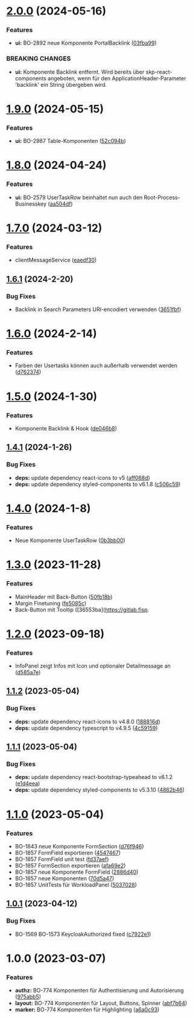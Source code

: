 # [2.0.0](https://gitlab.fisp.dev/skp-bank-orga/ui-components/compare/v1.9.0...v2.0.0) (2024-05-16)


### Features

* **ui:** BO-2892 neue Komponente PortalBacklink ([03fba99](https://gitlab.fisp.dev/skp-bank-orga/ui-components/commit/03fba9960d8647bb814b39301f9f90ad15b66033))


### BREAKING CHANGES

* **ui:** Komponente Backlink entfernt. Wird bereits über skp-react-components angeboten, wenn für den ApplicationHeader-Parameter 'backlink' ein String übergeben wird.

# [1.9.0](https://gitlab.fisp.dev/skp-bank-orga/ui-components/compare/v1.8.0...v1.9.0) (2024-05-15)


### Features

* **ui:** BO-2987 Table-Komponenten ([52c094b](https://gitlab.fisp.dev/skp-bank-orga/ui-components/commit/52c094b0a0a752ba3915355579758dc3359d1656))

# [1.8.0](https://gitlab.fisp.dev/skp-bank-orga/ui-components/compare/v1.7.0...v1.8.0) (2024-04-24)


### Features

* **ui:** BO-2579 UserTaskRow beinhaltet nun auch den Root-Process-Businesskey ([aa504df](https://gitlab.fisp.dev/skp-bank-orga/ui-components/commit/aa504df62a5b850ddbe3ea15eaa038892b1fef64))

# [1.7.0](https://gitlab.fisp.dev/skp-bank-orga/ui-components/compare/v1.6.1...v1.7.0) (2024-03-12)


### Features

* clientMessageService ([eaedf30](https://gitlab.fisp.dev/skp-bank-orga/ui-components/commit/eaedf30dc7e7eb7b993476341c7a0aa988b28588))

## [1.6.1](https://gitlab.fisp.dev/skp-bank-orga/ui-components/compare/v1.6.0...v1.6.1) (2024-2-20)


### Bug Fixes

* Backlink in Search Parameters URI-encodiert verwenden ([3651fbf](https://gitlab.fisp.dev/skp-bank-orga/ui-components/commit/3651fbfadc2bcdef26a163e1d9734c3459693c9a))

# [1.6.0](https://gitlab.fisp.dev/skp-bank-orga/ui-components/compare/v1.5.0...v1.6.0) (2024-2-14)


### Features

*  Farben der Usertasks können auch außerhalb verwendet werden ([d762374](https://gitlab.fisp.dev/skp-bank-orga/ui-components/commit/d7623740b5c2332a66c718b96531317aeff557bf))


# [1.5.0](https://gitlab.fisp.dev/skp-bank-orga/ui-components/compare/v1.4.1...v1.5.0) (2024-1-30)


### Features

* Komponente Backlink & Hook ([de046b8](https://gitlab.fisp.dev/skp-bank-orga/ui-components/commit/de046b88753cbe8fe813446984e391a76c7de5a4))

## [1.4.1](https://gitlab.fisp.dev/skp-bank-orga/ui-components/compare/v1.4.0...v1.4.1) (2024-1-26)


### Bug Fixes

* **deps:** update dependency react-icons to v5 ([aff068d](https://gitlab.fisp.dev/skp-bank-orga/ui-components/commit/aff068d83fd74291d29d4c3212de809bff9597e5))
* **deps:** update dependency styled-components to v6.1.8 ([c506c59](https://gitlab.fisp.dev/skp-bank-orga/ui-components/commit/c506c5959480b7c88ce4ef98c9f3967a7a986e07))

# [1.4.0](https://gitlab.fisp.dev/skp-bank-orga/ui-components/compare/v1.3.0...v1.4.0) (2024-1-8)


### Features

* Neue Komponente UserTaskRow ([0b3bb00](https://gitlab.fisp.dev/skp-bank-orga/ui-components/commit/0b3bb002e3b1a783fc48905a26c8c36517ba28ca))


# [1.3.0](https://gitlab.fisp.dev/skp-bank-orga/ui-components/compare/v1.2.0...v1.3.0) (2023-11-28)


### Features

* MainHeader mit Back-Button ([50fb18b](https://gitlab.fisp.dev/skp-bank-orga/ui-components/commit/50fb18baa042a82bc59cd0ff4b51d46ae6944e2f))
* Margin Finetuning ([fe5085c](https://gitlab.fisp.dev/skp-bank-orga/ui-components/commit/fe5085cf2c3b2ac1733766282cccc73adbffe99d))
* Back-Button mit Tooltip ([36553ba](https://gitlab.fisp.

# [1.2.0](https://gitlab.fisp.dev/skp-bank-orga/ui-components/compare/v1.1.2...v1.2.0) (2023-09-18)


### Features

* InfoPanel zeigt Infos mit Icon und optionaler Detailmessage an ([d585a7e](https://gitlab.fisp.dev/skp-bank-orga/ui-components/commit/d585a7e4e5896d0f5e4b1b45a660a23ed1aea3d2))

## [1.1.2](https://gitlab.fisp.dev/skp-bank-orga/ui-components/compare/v1.1.1...v1.1.2) (2023-05-04)


### Bug Fixes

* **deps:** update dependency react-icons to v4.8.0 ([188816d](https://gitlab.fisp.dev/skp-bank-orga/ui-components/commit/188816da8f1f41398111bbd162d77df98af20b33))
* **deps:** update dependency typescript to v4.9.5 ([4c59159](https://gitlab.fisp.dev/skp-bank-orga/ui-components/commit/4c591594bfacf06a7668f69a174c2db3df1ba279))

## [1.1.1](https://gitlab.fisp.dev/skp-bank-orga/ui-components/compare/v1.1.0...v1.1.1) (2023-05-04)


### Bug Fixes

* **deps:** update dependency react-bootstrap-typeahead to v6.1.2 ([e1d4eea](https://gitlab.fisp.dev/skp-bank-orga/ui-components/commit/e1d4eea0bcc88fcc1ffeac224c0c505088cb2a1a))
* **deps:** update dependency styled-components to v5.3.10 ([4862b46](https://gitlab.fisp.dev/skp-bank-orga/ui-components/commit/4862b46919ccffe297935fbd331e903b03e9bd38))

# [1.1.0](https://gitlab.fisp.dev/skp-bank-orga/ui-components/compare/v1.0.1...v1.1.0) (2023-05-04)


### Features

* BO-1843 neue Komponente FormSection ([d76f946](https://gitlab.fisp.dev/skp-bank-orga/ui-components/commit/d76f946b62d7577336eb311bb171615e04bebf52))
* BO-1857 FormField exportieren ([4547467](https://gitlab.fisp.dev/skp-bank-orga/ui-components/commit/454746746ce4cad4656acb8adfb6ad60d5df4512))
* BO-1857 FormField unit test ([fd37aef](https://gitlab.fisp.dev/skp-bank-orga/ui-components/commit/fd37aef220280f05f8b9aa61e05524ef9c29472c))
* BO-1857 FormSection exportieren ([afa69e2](https://gitlab.fisp.dev/skp-bank-orga/ui-components/commit/afa69e2c210fe343e523b4359179d7c9bf7797b2))
* BO-1857 neue Komponente FormField ([2886d40](https://gitlab.fisp.dev/skp-bank-orga/ui-components/commit/2886d4068ca8068f6c2815d38a0c28826b02a69b))
* BO-1857 neue Komponenten ([70d5a47](https://gitlab.fisp.dev/skp-bank-orga/ui-components/commit/70d5a473d19fd88ffa73074686e1b39027f64f7d))
* BO-1857 UnitTests für WorkloadPanel ([5037028](https://gitlab.fisp.dev/skp-bank-orga/ui-components/commit/5037028d67c7748f81b509d63eafc9370a83a775))

## [1.0.1](https://gitlab.fisp.dev/skp-bank-orga/ui-components/compare/v1.0.0...v1.0.1) (2023-04-12)


### Bug Fixes

* BO-1569 BO-1573 KeycloakAuthorized fixed ([c7922e1](https://gitlab.fisp.dev/skp-bank-orga/ui-components/commit/c7922e19b817a3be605d9a5c130fcac3edfd6cfb))


# 1.0.0 (2023-03-07)


### Features

* **authz:** BO-774 Komponenten für Authentisierung und Autorisierung ([975abb5](https://gitlab.fisp.dev/skp-bank-orga/ui-components/commit/975abb5f2eb2a6f4276dcc6bac791ce1a98d7bf1))
* **layout:** BO-774 Komponenten für Layout, Buttons, Spinner ([abf7b64](https://gitlab.fisp.dev/skp-bank-orga/ui-components/commit/abf7b6422487e724696dc9971a0742da0c51c71b))
* **marker:** BO-774 Komponenten für Highlighting ([a6a0c93](https://gitlab.fisp.dev/skp-bank-orga/ui-components/commit/a6a0c9304b07b78a553b814424a287efb2af2cee))
